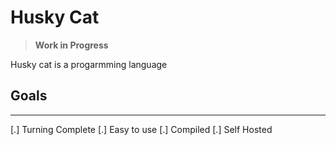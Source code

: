 # Husky Cat

> **Work in Progress**

Husky cat is a progarmming language


## Goals
---
[.] Turning Complete
[.] Easy to use
[.] Compiled
[.] Self Hosted  